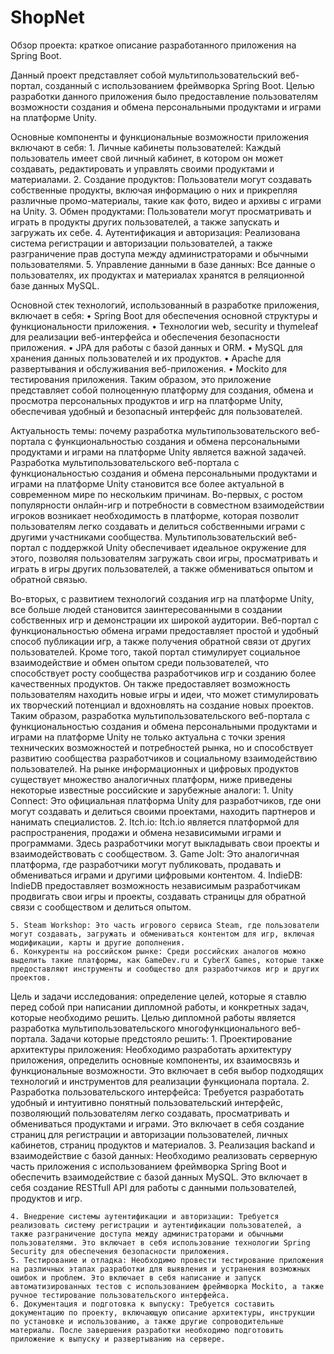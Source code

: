 # ShopNet

Обзор проекта:  краткое описание разработанного приложения на Spring Boot.

Данный проект представляет собой мультипользовательский веб-портал, созданный с использованием фреймворка Spring Boot. Целью разработки данного приложения было предоставление пользователям возможности создания и обмена персональными продуктами и играми на платформе Unity.

Основные компоненты и функциональные возможности приложения включают в себя:
    1. Личные кабинеты пользователей: Каждый пользователь имеет свой личный кабинет, в котором он может создавать, редактировать и управлять своими продуктами и материалами.
    2. Создание продуктов: Пользователи могут создавать собственные продукты, включая информацию о них и прикрепляя различные промо-материалы, такие как фото, видео и архивы с играми на Unity.
    3. Обмен продуктами: Пользователи могут просматривать и играть в продукты других пользователей, а также запускать и загружать их себе.
    4. Аутентификация и авторизация: Реализована система регистрации и авторизации пользователей, а также разграничение прав доступа между администраторами и обычными пользователями.
    5. Управление данными в базе данных: Все данные о пользователях, их продуктах и материалах хранятся в реляционной базе данных MySQL.

                                  
Основной стек технологий, использованный в разработке приложения, включает в себя:
    • Spring Boot для обеспечения основной структуры и функциональности приложения.
    • Технологии web, security и thymeleaf для реализации веб-интерфейса и обеспечения безопасности приложения.
    • JPA для работы с базой данных и ORM.
    • MySQL для хранения данных пользователей и их продуктов.
    • Apache для развертывания и обслуживания веб-приложения.
    • Mockito для тестирования приложения.
Таким образом, это приложение представляет собой полноценную платформу для создания, обмена и просмотра персональных продуктов и игр на платформе Unity, обеспечивая удобный и безопасный интерфейс для пользователей.                                                              
                                                                     
Актуальность темы: почему разработка мультипользовательского веб-портала с функциональностью создания и обмена персональными продуктами и играми на платформе Unity является важной задачей.
Разработка мультипользовательского веб-портала с функциональностью создания и обмена персональными продуктами и играми на платформе Unity становится все более актуальной в современном мире по нескольким причинам.
Во-первых, с ростом популярности онлайн-игр и потребности в совместном взаимодействии игроков возникает необходимость в платформе, которая позволит пользователям легко создавать и делиться собственными играми с другими участниками сообщества. Мультипользовательский веб-портал с поддержкой Unity обеспечивает идеальное окружение для этого, позволяя пользователям загружать свои игры, просматривать и играть в игры других пользователей, а также обмениваться опытом и обратной связью.

                                              
Во-вторых, с развитием технологий создания игр на платформе Unity, все больше людей становится заинтересованными в создании собственных игр и демонстрации их широкой аудитории. Веб-портал с функциональностью обмена играми предоставляет простой и удобный способ публикации игр, а также получения обратной связи от других пользователей.
Кроме того, такой портал стимулирует социальное взаимодействие и обмен опытом среди пользователей, что способствует росту сообщества разработчиков игр и созданию более качественных продуктов. Он также предоставляет возможность пользователям находить новые игры и идеи, что может стимулировать их творческий потенциал и вдохновлять на создание новых проектов.
Таким образом, разработка мультипользовательского веб-портала с функциональностью создания и обмена персональными продуктами и играми на платформе Unity не только актуальна с точки зрения технических возможностей и потребностей рынка, но и способствует развитию сообщества разработчиков и социальному взаимодействию пользователей. На рынке информационных и цифровых продуктов существует множество аналогичных платформ, ниже приведены некоторые известные российские и зарубежные аналоги:
    1. Unity Connect: Это официальная платформа Unity для разработчиков, где они могут создавать и делиться своими проектами, находить партнеров и нанимать специалистов.
    2. Itch.io: Itch.io является платформой для распространения, продажи и обмена независимыми играми и программами. Здесь разработчики могут выкладывать свои проекты и взаимодействовать с сообществом.
    3. Game Jolt: Это аналогичная платформа, где разработчики могут публиковать, продавать и обмениваться играми и другими цифровыми контентом.
    4. IndieDB: IndieDB предоставляет возможность независимым разработчикам продвигать свои игры и проекты, создавать страницы для обратной связи с сообществом и делиться опытом.
                                   
    5. Steam Workshop: Это часть игрового сервиса Steam, где пользователи могут создавать, загружать и обмениваться контентом для игр, включая модификации, карты и другие дополнения.
    6. Конкуренты на российском рынке: Среди российских аналогов можно выделить такие платформы, как GameDev.ru и CyberX Games, которые также предоставляют инструменты и сообщество для разработчиков игр и других проектов.

Цель и задачи исследования: определение целей, которые я ставлю перед собой при написании дипломной работы, и конкретных задач, которые необходимо решить.
Целью дипломной работы является разработка мультипользовательского многофункционального веб-портала. Задачи которые предстояло решить:
    1. Проектирование архитектуры приложения: Необходимо разработать архитектуру приложения, определить основные компоненты, их взаимосвязь и функциональные возможности. Это включает в себя выбор подходящих технологий и инструментов для реализации функционала портала.
    2. Разработка пользовательского интерфейса: Требуется разработать удобный и интуитивно понятный пользовательский интерфейс, позволяющий пользователям легко создавать, просматривать и обмениваться продуктами и играми. Это включает в себя создание страниц для регистрации и авторизации пользователей, личных кабинетов, страниц продуктов и материалов.
    3. Реализация backand и взаимодействие с базой данных: Необходимо реализовать серверную часть приложения с использованием фреймворка Spring Boot и обеспечить взаимодействие с базой данных MySQL. Это включает в себя создание RESTfull API для работы с данными пользователей, продуктов и игр.

                
    4. Внедрение системы аутентификации и авторизации: Требуется реализовать систему регистрации и аутентификации пользователей, а также разграничение доступа между администраторами и обычными пользователями. Это включает в себя использование технологии Spring Security для обеспечения безопасности приложения.
    5. Тестирование и отладка: Необходимо провести тестирование приложения на различных этапах разработки для выявления и устранения возможных ошибок и проблем. Это включает в себя написание и запуск автоматизированных тестов с использованием фреймворка Mockito, а также ручное тестирование пользовательского интерфейса.
    6. Документация и подготовка к выпуску: Требуется составить документацию по проекту, включающую описание архитектуры, инструкции по установке и использованию, а также другие сопроводительные материалы. После завершения разработки необходимо подготовить приложение к выпуску и развертыванию на сервере.
